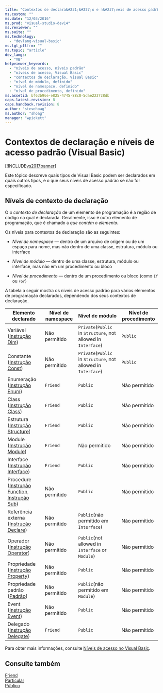 ```yaml
---
title: "Contextos de declara&#231;&#227;o e n&#237;veis de acesso padr&#227;o (Visual Basic) | Microsoft Docs"
ms.custom: ""
ms.date: "12/03/2016"
ms.prod: "visual-studio-dev14"
ms.reviewer: ""
ms.suite: ""
ms.technology: 
  - "devlang-visual-basic"
ms.tgt_pltfrm: ""
ms.topic: "article"
dev_langs: 
  - "VB"
helpviewer_keywords: 
  - "níveis de acesso, níveis padrão"
  - "níveis de acesso, Visual Basic"
  - "contextos de declaração, Visual Basic"
  - "nível de módulo, definido"
  - "nível de namespace, definido"
  - "nível de procedimento, definido"
ms.assetid: bf63b96e-e825-4745-88c8-5dae222728db
caps.latest.revision: 8
caps.handback.revision: 8
author: "stevehoag"
ms.author: "shoag"
manager: "wpickett"
---
```

# Contextos de declara&#231;&#227;o e n&#237;veis de acesso padr&#227;o (Visual Basic)
[!INCLUDE[vs2017banner](../../../csharp/includes/vs2017banner.md)]

Este tópico descreve quais tipos de Visual Basic podem ser declarados em quais outros tipos, e o que seus níveis de acesso padrão se não for especificado.  
  
## Níveis de contexto de declaração  
 O  *o contexto de declaração* de um elemento de programação é a região de código na qual é declarada.  Geralmente, isso é outro elemento de programação, que é chamado a  *que contém o elemento*.  
  
 Os níveis para contextos de declaração são as seguintes:  
  
-   *Nível de namespace* — dentro de um arquivo de origem ou de um espaço para nome, mas não dentro de uma classe, estrutura, módulo ou interface  
  
-   *Nível de módulo* — dentro de uma classe, estrutura, módulo ou interface, mas não em um procedimento ou bloco  
  
-   *Nível de procedimento* — dentro de um procedimento ou bloco \(como `If` ou `For`\)  
  
 A tabela a seguir mostra os níveis de acesso padrão para vários elementos de programação declarados, dependendo dos seus contextos de declaração.  
  
|Elemento declarado|Nível de namespace|Nível de módulo|Nível de procedimento|  
|------------------------|------------------------|---------------------|---------------------------|  
|Variável \([Instrução Dim](../../../visual-basic/language-reference/statements/dim-statement.md)\)|Não permitido|`Private`\(`Public` in `Structure`, not allowed in `Interface`\)|`Public`|  
|Constante \([Instrução Const](../../../visual-basic/language-reference/statements/const-statement.md)\)|Não permitido|`Private`\(`Public` in `Structure`, not allowed in `Interface`\)|`Public`|  
|Enumeração \([Instrução Enum](../../../visual-basic/language-reference/statements/enum-statement.md)\)|`Friend`|`Public`|Não permitido|  
|Class \([Instrução Class](../../../visual-basic/language-reference/statements/class-statement.md)\)|`Friend`|`Public`|Não permitido|  
|Estrutura \([Instrução Structure](../../../visual-basic/language-reference/statements/structure-statement.md)\)|`Friend`|`Public`|Não permitido|  
|Module \([Instrução Module](../../../visual-basic/language-reference/statements/module-statement.md)\)|`Friend`|Não permitido|Não permitido|  
|Interface \([Instrução Interface](../../../visual-basic/language-reference/statements/interface-statement.md)\)|`Friend`|`Public`|Não permitido|  
|Procedure \([Instrução Function](../../../visual-basic/language-reference/statements/function-statement.md), [Instrução Sub](../../../visual-basic/language-reference/statements/sub-statement.md)\)|Não permitido|`Public`|Não permitido|  
|Referência externa \([Instrução Declare](../../../visual-basic/language-reference/statements/declare-statement.md)\)|Não permitido|`Public`\(não permitido em `Interface`\)|Não permitido|  
|Operador \([Instrução Operator](../../../visual-basic/language-reference/statements/operator-statement.md)\)|Não permitido|`Public`\(not allowed in `Interface` or `Module`\)|Não permitido|  
|Propriedade \([Instrução Property](../../../visual-basic/language-reference/statements/property-statement.md)\)|Não permitido|`Public`|Não permitido|  
|Propriedade padrão \([Padrão](../../../visual-basic/language-reference/modifiers/default.md)\)|Não permitido|`Public`\(não permitido em `Module`\)|Não permitido|  
|Event \([Instrução Event](../../../visual-basic/language-reference/statements/event-statement.md)\)|Não permitido|`Public`|Não permitido|  
|Delegado \([Instrução Delegate](../../../visual-basic/language-reference/statements/delegate-statement.md)\)|`Friend`|`Public`|Não permitido|  
  
 Para obter mais informações, consulte [Níveis de acesso no Visual Basic](../../../visual-basic/programming-guide/language-features/declared-elements/access-levels.md).  
  
## Consulte também  
 [Friend](../../../visual-basic/language-reference/modifiers/friend.md)   
 [Particular](../../../visual-basic/language-reference/modifiers/private.md)   
 [Público](../../../visual-basic/language-reference/modifiers/public.md)